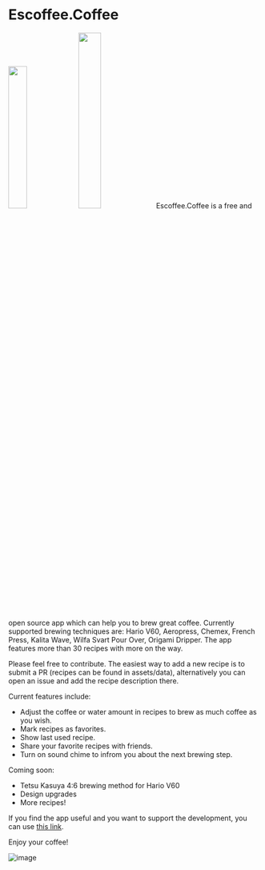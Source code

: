 # Escoffee.Coffee

[<img src="https://www.timer.coffee/assets/images/app-store-badge.webp" width="27%">](https://apple.co/42WfmtI) [<img src="https://www.timer.coffee/assets/images/google-play-badge.webp" width="30%">](https://play.google.com/store/apps/details?id=com.escoffee.timer) 
Escoffee.Coffee is a free and open source app which can help you to brew great coffee. Currently supported brewing techniques are: Hario V60, Aeropress, Chemex, French Press, Kalita Wave, Wilfa Svart Pour Over, Origami Dripper. The app features more than 30 recipes with more on the way.

Please feel free to contribute. The easiest way to add a new recipe is to submit a PR (recipes can be found in assets/data), alternatively you can open an issue and add the recipe description there.

Current features include:

- Adjust the coffee or water amount in recipes to brew as much coffee as you wish.
- Mark recipes as favorites.
- Show last used recipe.
- Share your favorite recipes with friends.
- Turn on sound chime to infrom you about the next brewing step.

Coming soon:

- Tetsu Kasuya 4:6 brewing method for Hario V60
- Design upgrades
- More recipes!

If you find the app useful and you want to support the development, you can use [this link](https://www.buymeacoffee.com/timercoffee).

Enjoy your coffee!

![image](https://i.imgur.com/ODmHOWB.png)
